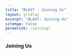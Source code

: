 ```yaml
---
title: "BLAST - Joining Us"
layout: gridlay
excerpt: "BLAST: Joining Us"
sitemap: false
permalink: /joining/
---
```


### Joining Us
